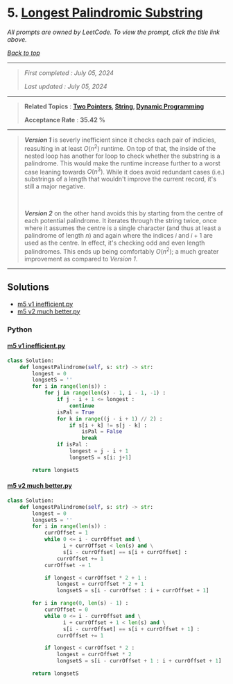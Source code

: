 # 5. [Longest Palindromic Substring](<https://leetcode.com/problems/longest-palindromic-substring>)

*All prompts are owned by LeetCode. To view the prompt, click the title link above.*

*[Back to top](<../README.md>)*

------

> *First completed : July 05, 2024*
>
> *Last updated : July 05, 2024*

------

> **Related Topics** : **[Two Pointers](<by_topic/Two Pointers.md>), [String](<by_topic/String.md>), [Dynamic Programming](<by_topic/Dynamic Programming.md>)**
>
> **Acceptance Rate** : **35.42 %**

------

> ***Version 1*** is severly inefficient since it checks each pair of indicies, reasulting in at 
> least $O(n^2)$ runtime. On top of that, the inside of the nested loop has another for loop 
> to check whether the substring is a palindrome. This would make the runtime increase further 
> to a worst case leaning towards $O(n^3)$. While it does avoid redundant cases (i.e.) substrings 
> of a length that wouldn't improve the current record, it's still a major negative.
> 
> </br>
> 
> ***Version 2*** on the other hand avoids this by starting from the centre of each potential palindrome. 
> It iterates through the string twice, once where it assumes the centre is a single character (and thus at 
> least a palindrome of length $n$) and again where the indices $i$ and $i+1$ are used as the centre. In effect, 
> it's checking odd and even length palindromes. This ends up being comfortably $O(n^2)$; a much greater improvement 
> as compared to *Version 1*.

------

## Solutions

- [m5 v1 inefficient.py](<../my-submissions/m5 v1 inefficient.py>)
- [m5 v2 much better.py](<../my-submissions/m5 v2 much better.py>)
### Python
#### [m5 v1 inefficient.py](<../my-submissions/m5 v1 inefficient.py>)
```Python
class Solution:
    def longestPalindrome(self, s: str) -> str:
        longest = 0
        longsetS = ''
        for i in range(len(s)) :
            for j in range(len(s) - 1, i - 1, -1) :
                if j - i + 1 <= longest :
                    continue
                isPal = True
                for k in range((j - i + 1) // 2) :
                    if s[i + k] != s[j - k] :
                        isPal = False
                        break
                if isPal :
                    longest = j - i + 1
                    longsetS = s[i: j+1]

        return longsetS
```

#### [m5 v2 much better.py](<../my-submissions/m5 v2 much better.py>)
```Python
class Solution:
    def longestPalindrome(self, s: str) -> str:
        longest = 0
        longsetS = ''
        for i in range(len(s)) :
            currOffset = 1
            while 0 <= i - currOffset and \
                  i + currOffset < len(s) and \
                  s[i - currOffset] == s[i + currOffset] :
                currOffset += 1
            currOffset -= 1

            if longest < currOffset * 2 + 1 :
                longest = currOffset * 2 + 1
                longsetS = s[i - currOffset : i + currOffset + 1]

        for i in range(0, len(s) - 1) :
            currOffset = 0
            while 0 <= i - currOffset and \
                  i + currOffset + 1 < len(s) and \
                  s[i - currOffset] == s[i + currOffset + 1] :
                currOffset += 1

            if longest < currOffset * 2 :
                longest = currOffset * 2
                longsetS = s[i - currOffset + 1 : i + currOffset + 1]

        return longsetS
```

